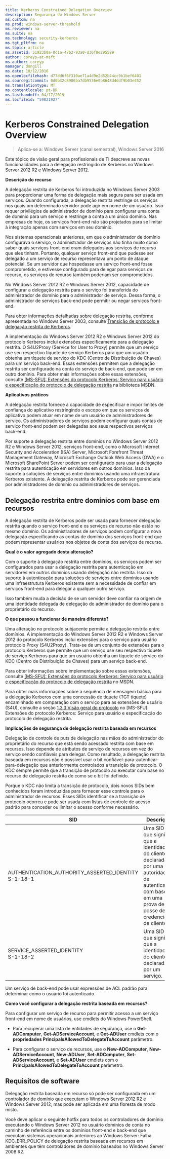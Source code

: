 ```yaml
---
title: Kerberos Constrained Delegation Overview
description: Segurança do Windows Server
ms.custom: na
ms.prod: windows-server-threshold
ms.reviewer: na
ms.suite: na
ms.technology: security-kerberos
ms.tgt_pltfrm: na
ms.topic: article
ms.assetid: 51923b0a-0c1a-47b2-93a0-d36f8e295589
author: coreyp-at-msft
ms.author: coreyp
manager: dongill
ms.date: 10/12/2016
ms.openlocfilehash: d77dd6f6f310ae71a4d9e2d52b44cc9b1bef6401
ms.sourcegitcommit: 0d0b32c8986ba7db9536e0b8648d4ddf9b03e452
ms.translationtype: MT
ms.contentlocale: pt-BR
ms.lasthandoff: 04/17/2019
ms.locfileid: "59821927"
---
```

# <a name="kerberos-constrained-delegation-overview"></a>Kerberos Constrained Delegation Overview

>Aplica-se a: Windows Server (canal semestral), Windows Server 2016

Este tópico de visão geral para profissionais de TI descreve as novas funcionalidades para a delegação restringido de Kerberos no Windows Server 2012 R2 e Windows Server 2012.

**Descrição do recurso**

A delegação restrita de Kerberos foi introduzida no Windows Server 2003 para proporcionar uma forma de delegação mais segura para ser usada em serviços. Quando configurada, a delegação restrita restringe os serviços nos quais um determinado servidor pode agir em nome de um usuário. Isso requer privilégios de administrador de domínio para configurar uma conta de domínio para um serviço e restringe a conta a um único domínio. Nas empresas de hoje, os serviços front-end não são projetados para se limitar à integração apenas com serviços em seu domínio.

Nos sistemas operacionais anteriores, em que o administrador de domínio configurava o serviço, o administrador de serviços não tinha muito como saber quais serviços front-end eram delegados aos serviços de recurso que eles tinham. Portanto, qualquer serviço front-end que pudesse ser delegado a um serviço de recurso representava um ponto de ataque potencial. Se um servidor que hospedasse um serviço front-end fosse comprometido, e estivesse configurado para delegar para serviços de recurso, os serviços de recurso também poderiam ser comprometidos.

No Windows Server 2012 R2 e Windows Server 2012, capacidade de configurar a delegação restrita para o serviço foi transferida do administrador de domínio para o administrador de serviço. Dessa forma, o administrador de serviços back-end pode permitir ou negar serviços front-end.

Para obter informações detalhadas sobre delegação restrita, conforme apresentada no Windows Server 2003, consulte [Transição de protocolo e delegação restrita de Kerberos](https://technet.microsoft.com/library/cc739587(v=ws.10)).

A implementação do Windows Server 2012 R2 e Windows Server 2012 do protocolo Kerberos inclui extensões especificamente para a delegação restrita.  O S4U2Proxy (Service for User to Proxy) permite que um serviço use seu respectivo tíquete de serviço Kerberos para que um usuário obtenha um tíquete de serviço do KDC (Centro de Distribuição de Chaves) para um serviço back-end. Essas extensões permitem que a delegação restrita ser configurado na conta do serviço de back-end, que pode ser em outro domínio. Para obter mais informações sobre essas extensões, consulte [ \[MS-SFU\]: Extensões do protocolo Kerberos: Serviço para usuário e especificação do protocolo de delegação restrita](https://msdn.microsoft.com/library/cc246071(PROT.13).aspx) na biblioteca MSDN.

**Aplicativos práticos**

A delegação restrita fornece a capacidade de especificar e impor limites de confiança do aplicativo restringindo o escopo em que os serviços de aplicativo podem atuar em nome de um usuário de administradores de serviço. Os administradores de serviços podem configurar quais contas de serviço front-end podem ser delegadas aos seus respectivos serviços back-end.

Por suporte a delegação restrita entre domínios no Windows Server 2012 R2 e Windows Server 2012, serviços front-end, como o Microsoft Internet Security and Acceleration (ISA) Server, Microsoft Forefront Threat Management Gateway, Microsoft Exchange Outlook Web Access (OWA) e o Microsoft SharePoint Server podem ser configurado para usar a delegação restrita para autenticação em servidores em outros domínios. Isso dá suporte a soluções de serviços entre domínios usando uma infraestrutura Kerberos existente. A delegação restrita de Kerberos pode ser gerenciada por administradores de domínio ou administradores de serviços.

## <a name="resource-based-constrained-delegation-across-domains"></a>Delegação restrita entre domínios com base em recursos

A delegação restrita de Kerberos pode ser usada para fornecer delegação restrita quando o serviço front-end e os serviços de recurso não estão no mesmo domínio. Os administradores de serviços podem configurar a nova delegação especificando as contas de domínio dos serviços front-end que podem representar usuários nos objetos de conta dos serviços de recurso.

**Qual é o valor agregado desta alteração?**

Com o suporte à delegação restrita entre domínios, os serviços podem ser configurados para usar a delegação restrita para autenticação em servidores em outros domínios usando delegação não restrita. Isso dá suporte à autenticação para soluções de serviços entre domínios usando uma infraestrutura Kerberos existente sem a necessidade de confiar em serviços front-end para delegar a qualquer outro serviço.

Isso também muda a decisão de se um servidor deve confiar na origem de uma identidade delegada de delegação do administrador de domínio para o proprietário do recurso.

**O que passou a funcionar de maneira diferente?**

Uma alteração no protocolo subjacente permite a delegação restrita entre domínios. A implementação do Windows Server 2012 R2 e Windows Server 2012 do protocolo Kerberos inclui extensões para o serviço para usuário protocolo Proxy (S4U2Proxy). Trata-se de um conjunto de extensões para o protocolo Kerberos que permite que um serviço use seu respectivo tíquete de serviço Kerberos para que um usuário obtenha um tíquete de serviço do KDC (Centro de Distribuição de Chaves) para um serviço back-end.

Para obter informações sobre implementação sobre essas extensões, consulte [ \[MS-SFU\]: Extensões do protocolo Kerberos: Serviço para usuário e especificação do protocolo de delegação restrita](https://msdn.microsoft.com/library/cc246071(PROT.10).aspx) no MSDN.

Para obter mais informações sobre a sequência de mensagem básica para a delegação Kerberos com uma concessão de tíquete (TGT tíquete) encaminhado em comparação com o serviço para as extensões de usuário (S4U), consulte a seção [1.3.3 Visão geral do protocolo](https://msdn.microsoft.com/library/cc246080(v=prot.10).aspx) no [MS-SFU]: Extensões do protocolo Kerberos: Serviço para usuário e especificação do protocolo de delegação restrita.

**Implicações de segurança de delegação restrita baseada em recursos**

Delegação de controle de puts de delegação nas mãos do administrador do proprietário do recurso que está sendo acessado restrita com base em recursos. Isso depende de atributos de serviço de recursos em vez do serviço sendo confiáveis para delegar. Como resultado, a delegação restrita baseada em recursos não é possível usar o bit confiável-para-autenticar-para-delegação que anteriormente controlados a transição de protocolo. O KDC sempre permite que a transição de protocolo ao executar com base no recurso de delegação restrita de como se o bit foi definido.

Porque o KDC não limita a transição de protocolo, dois novos SIDs bem conhecidos foram introduzidas para fornecer esse controle para o administrador de recursos.  Esses SIDs identificar se a transição de protocolo ocorreu e pode ser usada com listas de controle de acesso padrão para conceder ou limitar o acesso conforme necessário.

|SID|Descrição|
|-------|--------|
|AUTHENTICATION_AUTHORITY_ASSERTED_IDENTITY<br />S-1-18-1|Uma SID que significa que a identidade do cliente é declarada por uma autoridade de autenticação com base em uma prova de posse de credenciais de cliente.|
|SERVICE_ASSERTED_IDENTITY<br />S-1-18-2|Uma SID que significa que a identidade do cliente é declarada por um serviço.|

Um serviço de back-end pode usar expressões de ACL padrão para determinar como o usuário foi autenticado.

**Como você configurar a delegação restrita baseada em recursos?**

Para configurar um serviço de recurso para permitir acesso a um serviço front-end em nome de usuários, use cmdlets do Windows PowerShell.

-   Para recuperar uma lista de entidades de segurança, use o **Get-ADComputer**, **Get-ADServiceAccount**, e **Get-ADUser** cmdlets com o **propriedades PrincipalsAllowedToDelegateToAccount** parâmetro.

-   Para configurar o serviço de recursos, use o **New-ADComputer**, **New-ADServiceAccount**, **New-ADUser**, **Set-ADComputer**,  **Set-ADServiceAccount**, e **Set-ADUser** cmdlets com o **PrincipalsAllowedToDelegateToAccount** parâmetro.

## <a name="BKMK_SOFT"></a>Requisitos de software
Delegação restrita baseada em recurso só pode ser configurada em um controlador de domínio que executam o Windows Server 2012 R2 e Windows Server 2012, mas pode ser aplicada em uma floresta de modo misto.

Você deve aplicar o seguinte hotfix para todos os controladores de domínio executando o Windows Server 2012 no usuário domínios de conta no caminho de referência entre os domínios front-end e back-end que executam sistemas operacionais anteriores ao Windows Server:  Falha KDC_ERR_POLICY de delegação restrita baseada em recursos em ambientes que têm controladores de domínio baseados no Windows Server 2008 R2.
